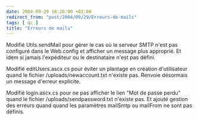 ```yaml
---
date: 2004-09-29 18:26:00 +02:00
redirect_from: "post/2004/09/29/Erreurs-de-mails"
tags: [ qc ]
title: "Erreurs de mails"
---
```


Modifié Utils.sendMail pour gérer le cas où le serveur SMTP n'est pas
configuré dans le Web.config et afficher un message plus approprié. Et idem si
jamais l'expéditeur ou le destinataire n'est pas défini.

Modifié editUsers.ascx.cs pour éviter un plantage en création d'utilisateur
quand le fichier /uploads/newaccount.txt n'existe pas. Renvoie désormais un
message d'erreur explicite.

Modifié login.ascx.cs pour ne pas afficher le lien "Mot de passe perdu"
quand le fichier /uploads/sendpassword.txt n'existe pas. Et ajouté gestion des
erreurs quand quand les paramètres mailSmtp ou mailFrom ne sont pas
définis.
